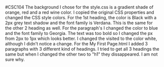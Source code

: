 #CSC104
The background I chose for the style.css is a gradient shade of orange, red and a red wine color.  I copied the original CSS properties and changed the CSS style colors.  For the 1st heading, the color is Black with a 2px grey text shadow and the font family is Verdana.  This is the same for the other 2 heading as well.  For the paragraph's I changed the color to blue and the font family to Georgia.  The text was too bold so I changed the px from 2px to 1px which looks better.  I changed the visited to the color white, although I didn't notice a change.
For the My First Page.html I added 3 paragraphs with 3 different kind of headings.  I tried to get all 3 headings the same but when I changed the other two to "h1" they dissappeared.  I am not sure why.
